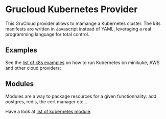 # Grucloud Kubernetes Provider

This GruCloud provider allows to mamange a Kubernetes cluster. The k8s manifests are written in Javascript instead of YAML, leveraging a real programming language for total control.

## Examples

See the [list of k8s examples](https://www.grucloud.com/docs/k8s/K8sExamples) on how to run Kubernetes on minikuke, AWS and other cloud providers:

## Modules

Modules are a way to package resources for a given functionnality: add postgres, redis, the cert manager etc...

Have a look at [list of kubernetes module](./https://www.grucloud.com/docs/k8s/K8sModules).
